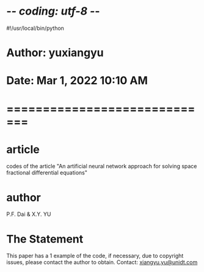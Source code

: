 # -*- coding: utf-8 -*-
#!/usr/local/bin/python
# Author: yuxiangyu
# Date: Mar 1, 2022 10:10 AM
# =============================

# article
codes of  the article "An artificial neural network approach for solving space fractional differential equations"

# author
P.F. Dai & X.Y. YU


# The Statement
This paper has a 1 example of the code, if necessary, due to copyright issues, please contact the author to obtain.
Contact: xiangyu.yu@unidt.com
